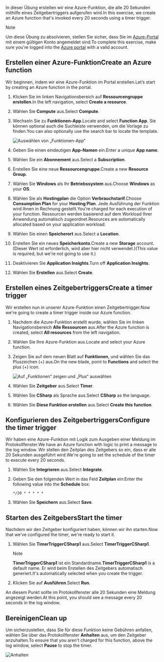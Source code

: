 <span data-ttu-id="7c99c-101">In dieser Übung erstellen wir eine Azure-Funktion, die alle 20 Sekunden mithilfe eines Zeitgebertriggers aufgerufen wird.</span><span class="sxs-lookup"><span data-stu-id="7c99c-101">In this exercise, we create an Azure function that's invoked every 20 seconds using a timer trigger.</span></span>

> [!NOTE] 
> <span data-ttu-id="7c99c-102">Um diese Übung zu absolvieren, stellen Sie sicher, dass Sie im [Azure-Portal](https://portal.azure.com/) mit einem gültigen Konto angemeldet sind.</span><span class="sxs-lookup"><span data-stu-id="7c99c-102">To complete this exercise, make sure you're logged into the [Azure portal](https://portal.azure.com/) with a valid account.</span></span>

## <a name="create-an-azure-function"></a><span data-ttu-id="7c99c-103">Erstellen einer Azure-Funktion</span><span class="sxs-lookup"><span data-stu-id="7c99c-103">Create an Azure function</span></span>

<span data-ttu-id="7c99c-104">Wir beginnen, indem wir eine Azure-Funktion im Portal erstellen.</span><span class="sxs-lookup"><span data-stu-id="7c99c-104">Let’s start by creating an Azure function in the portal.</span></span>

1. <span data-ttu-id="7c99c-105">Klicken Sie im linken Navigationsbereich auf **Ressourcengruppe erstellen**.</span><span class="sxs-lookup"><span data-stu-id="7c99c-105">In the left navigation, select **Create a resource**.</span></span>

1. <span data-ttu-id="7c99c-106">Wählen Sie **Compute** aus.</span><span class="sxs-lookup"><span data-stu-id="7c99c-106">Select **Compute**.</span></span>

1. <span data-ttu-id="7c99c-107">Wechseln Sie zu **Funktionen-App**.</span><span class="sxs-lookup"><span data-stu-id="7c99c-107">Locate and select **Function App**.</span></span> <span data-ttu-id="7c99c-108">Sie können optional auch die Suchleiste verwenden, um die Vorlage zu finden.</span><span class="sxs-lookup"><span data-stu-id="7c99c-108">You can also optionally use the search bar to locate the template.</span></span>

    ![Auswählen von „Funktionen-App“](../media-drafts/4-click-function-app.png)

1. <span data-ttu-id="7c99c-110">Geben Sie einen eindeutigen **App-Namen** ein.</span><span class="sxs-lookup"><span data-stu-id="7c99c-110">Enter a unique **App name**.</span></span>

1. <span data-ttu-id="7c99c-111">Wählen Sie ein **Abonnement** aus.</span><span class="sxs-lookup"><span data-stu-id="7c99c-111">Select a **Subscription**.</span></span>

1. <span data-ttu-id="7c99c-112">Erstellen Sie eine neue **Ressourcengruppe**.</span><span class="sxs-lookup"><span data-stu-id="7c99c-112">Create a new **Resource Group**.</span></span>

1. <span data-ttu-id="7c99c-113">Wählen Sie **Windows** als Ihr **Betriebssystem** aus.</span><span class="sxs-lookup"><span data-stu-id="7c99c-113">Choose **Windows** as your **OS**.</span></span>

1. <span data-ttu-id="7c99c-114">Wählen Sie als **Hostingplan** die Option **Verbrauchstarif**.</span><span class="sxs-lookup"><span data-stu-id="7c99c-114">Choose **Consumption Plan** for your **Hosting Plan**.</span></span> <span data-ttu-id="7c99c-115">Jede Ausführung der Funktion wird Ihnen in Rechnung gestellt.</span><span class="sxs-lookup"><span data-stu-id="7c99c-115">You're charged for each execution of your function.</span></span> <span data-ttu-id="7c99c-116">Ressourcen werden basierend auf dem Workload Ihrer Anwendung automatisch zugeordnet.</span><span class="sxs-lookup"><span data-stu-id="7c99c-116">Resources are automatically allocated based on your application workload.</span></span>

1. <span data-ttu-id="7c99c-117">Wählen Sie einen **Speicherort** aus.</span><span class="sxs-lookup"><span data-stu-id="7c99c-117">Select a **Location**.</span></span>

1. <span data-ttu-id="7c99c-118">Erstellen Sie ein neues **Speicherkonto**.</span><span class="sxs-lookup"><span data-stu-id="7c99c-118">Create a new **Storage** account.</span></span> <span data-ttu-id="7c99c-119">(Dieser Wert ist erforderlich, wird aber hier nicht verwendet.)</span><span class="sxs-lookup"><span data-stu-id="7c99c-119">(This value is required, but we're not going to use it.)</span></span>

1. <span data-ttu-id="7c99c-120">Deaktivieren Sie **Application Insights**.</span><span class="sxs-lookup"><span data-stu-id="7c99c-120">Turn off **Application Insights**.</span></span>

1. <span data-ttu-id="7c99c-121">Wählen Sie **Erstellen** aus.</span><span class="sxs-lookup"><span data-stu-id="7c99c-121">Select **Create**.</span></span>

## <a name="create-a-timer-trigger"></a><span data-ttu-id="7c99c-122">Erstellen eines Zeitgebertriggers</span><span class="sxs-lookup"><span data-stu-id="7c99c-122">Create a timer trigger</span></span>

<span data-ttu-id="7c99c-123">Wir erstellen nun in unserer Azure-Funktion einen Zeitgebertrigger.</span><span class="sxs-lookup"><span data-stu-id="7c99c-123">Now we're going to create a timer trigger inside our Azure function.</span></span>

1. <span data-ttu-id="7c99c-124">Nachdem die Azure-Funktion erstellt wurde, wählen Sie im linken Navigationsbereich **Alle Ressourcen** aus.</span><span class="sxs-lookup"><span data-stu-id="7c99c-124">After the Azure function is created, select **All resources** from the left navigation.</span></span>

1. <span data-ttu-id="7c99c-125">Wählen Sie Ihre Azure-Funktion aus.</span><span class="sxs-lookup"><span data-stu-id="7c99c-125">Locate and select your Azure function.</span></span>

1. <span data-ttu-id="7c99c-126">Zeigen Sie auf dem neuen Blatt auf **Funktionen**, und wählen Sie das Pluszeichen (+) aus.</span><span class="sxs-lookup"><span data-stu-id="7c99c-126">On the new blade, point to **Functions** and select the plus (+) icon.</span></span>

    ![Auf „Funktionen“ zeigen und „Plus“ auswählen](../media-drafts/4-hover-function.png)

1. <span data-ttu-id="7c99c-128">Wählen Sie **Zeitgeber** aus.</span><span class="sxs-lookup"><span data-stu-id="7c99c-128">Select **Timer**.</span></span>

1. <span data-ttu-id="7c99c-129">Wählen Sie **CSharp** als Sprache aus.</span><span class="sxs-lookup"><span data-stu-id="7c99c-129">Select **CSharp** as the language.</span></span>

1. <span data-ttu-id="7c99c-130">Wählen Sie **Diese Funktion erstellen** aus.</span><span class="sxs-lookup"><span data-stu-id="7c99c-130">Select **Create this function**.</span></span>

## <a name="configure-the-timer-trigger"></a><span data-ttu-id="7c99c-131">Konfigurieren des Zeitgebertriggers</span><span class="sxs-lookup"><span data-stu-id="7c99c-131">Configure the timer trigger</span></span>

<span data-ttu-id="7c99c-132">Wir haben eine Azure-Funktion mit Logik zum Ausgeben einer Meldung im Protokollfenster.</span><span class="sxs-lookup"><span data-stu-id="7c99c-132">We have an Azure function with logic to print a message to the log window.</span></span> <span data-ttu-id="7c99c-133">Wir stellen den Zeitplan des Zeitgebers so ein, dass er alle 20 Sekunden ausgeführt wird.</span><span class="sxs-lookup"><span data-stu-id="7c99c-133">We're going to set the schedule of the timer to execute every 20 seconds.</span></span>

1. <span data-ttu-id="7c99c-134">Wählen Sie **Integrieren** aus.</span><span class="sxs-lookup"><span data-stu-id="7c99c-134">Select **Integrate**.</span></span>

1. <span data-ttu-id="7c99c-135">Geben Sie den folgenden Wert in das Feld **Zeitplan** ein:</span><span class="sxs-lookup"><span data-stu-id="7c99c-135">Enter the following value into the **Schedule** box:</span></span>

    ```
    */20 * * * * *
    ```

1. <span data-ttu-id="7c99c-136">Wählen Sie **Speichern** aus.</span><span class="sxs-lookup"><span data-stu-id="7c99c-136">Select **Save**.</span></span>

## <a name="start-the-timer"></a><span data-ttu-id="7c99c-137">Starten des Zeitgebers</span><span class="sxs-lookup"><span data-stu-id="7c99c-137">Start the timer</span></span>

<span data-ttu-id="7c99c-138">Nachdem wir den Zeitgeber konfiguriert haben, können wir ihn starten.</span><span class="sxs-lookup"><span data-stu-id="7c99c-138">Now that we've configured the timer, we're ready to start it.</span></span>

1. <span data-ttu-id="7c99c-139">Wählen Sie **TimerTriggerCSharp1** aus.</span><span class="sxs-lookup"><span data-stu-id="7c99c-139">Select **TimerTriggerCSharp1**.</span></span> 

    > [!NOTE]
    > <span data-ttu-id="7c99c-140">**TimerTriggerCSharp1** ist ein Standardname.</span><span class="sxs-lookup"><span data-stu-id="7c99c-140">**TimerTriggerCSharp1** is a default name.</span></span> <span data-ttu-id="7c99c-141">Er wird beim Erstellen des Zeitgebers automatisch generiert.</span><span class="sxs-lookup"><span data-stu-id="7c99c-141">It's automatically selected when you create the trigger.</span></span>

1. <span data-ttu-id="7c99c-142">Klicken Sie auf **Ausführen**.</span><span class="sxs-lookup"><span data-stu-id="7c99c-142">Select **Run**.</span></span> 

<span data-ttu-id="7c99c-143">An diesem Punkt sollte im Protokollfenster alle 20 Sekunden eine Meldung angezeigt werden.</span><span class="sxs-lookup"><span data-stu-id="7c99c-143">At this point, you should see a message every 20 seconds in the log window.</span></span>

## <a name="clean-up"></a><span data-ttu-id="7c99c-144">Bereinigen</span><span class="sxs-lookup"><span data-stu-id="7c99c-144">Clean up</span></span>

<span data-ttu-id="7c99c-145">Um sicherzustellen, dass Sie für diese Funktion keine Gebühren anfallen, wählen Sie über das Protokollfenster **Anhalten** aus, um den Zeitgeber anzuhalten.</span><span class="sxs-lookup"><span data-stu-id="7c99c-145">To ensure that you aren't charged for this function, above the log window, select **Pause** to stop the timer.</span></span>

![Anhalten](../media-drafts/4-pause-timer.png)


